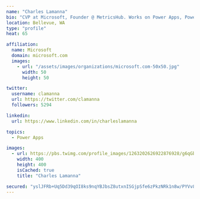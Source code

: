 ```yaml
---
name: "Charles Lamanna"
bio: "CVP at Microsoft, Founder @ MetricsHub. Works on Power Apps, Power Automate, Power Virtual Agent, Common Data Service and Dynamics 365."
location: Bellevue, WA
type: "profile"
heat: 65

affiliation:
  name: Microsoft
  domain: microsoft.com
  images:
    - url: "/assets/images/organizations/microsoft.com-50x50.jpg"
      width: 50
      height: 50

twitter:
  username: clamanna
  url: https://twitter.com/clamanna
  followers: 5294

linkedin:
  url: https://www.linkedin.com/in/charleslamanna

topics:
  - Power Apps

images:
  - url: https://pbs.twimg.com/profile_images/1263202626922876928/g6qGbHZ-_400x400.jpg
    width: 400
    height: 400
    isCached: true
    title: "Charles Lamanna"

secured: "yslJFRb+Uq5Dd39qOI8ks9nqYBJbsZ8utxnISGjpSfe6zPkzNRk1n8w/PYVv89QXHDLBwN4O4pXx6SOGVjM6Gh28HUbHnfO3lzqr3vtvukvvCUSkdeKz3KlAIJf1hWcVhQJJLVJaMCKi485gr3xYvSGIZQJnc7tmih1c/S/p2BzE/gjaIE1MVhzxW3KYlx2YvfxoRCTLg4sF0oN0JTLcu7VmiCJ6j0GDubRtMa+JLVgmcWyVwaTmYnbxhNwAJd04fOJe22o3azjt+LSz5Hkfa3+KbNEjJ/Nsbsmdlz8XBzPnHUdHNoxe135kKneQuoV6QDVj+IcI/JIaek4HwQ0KqFh1SVmBA1A45ICJOcxMlnV7qAiZ5HgVx5woRtrySh9a+wlzJ+6vEe6/gor8mSgZeZ5rmH0i7iLZVRWdE93lScg=;weL2tR38O/QQ/m6U85VuNw=="
---
```


